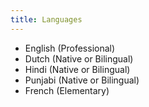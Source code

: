 ```yaml
---
title: Languages
---
```


- English (Professional)
- Dutch (Native or Bilingual)
- Hindi (Native or Bilingual)
- Punjabi (Native or Bilingual)
- French (Elementary)
